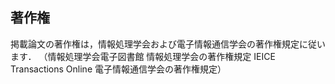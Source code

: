 ## 著作権
掲載論文の著作権は，情報処理学会および電子情報通信学会の著作権規定に従います． 
（情報処理学会電子図書館 情報処理学会の著作権規定 IEICE Transactions Online 電子情報通信学会の著作権規定）
